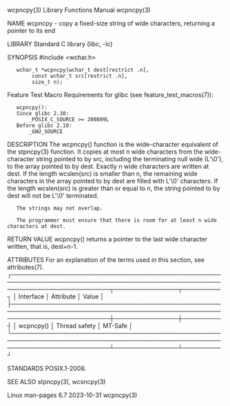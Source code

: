 wcpncpy(3)							   Library Functions Manual							    wcpncpy(3)

NAME
       wcpncpy - copy a fixed-size string of wide characters, returning a pointer to its end

LIBRARY
       Standard C library (libc, -lc)

SYNOPSIS
       #include <wchar.h>

       wchar_t *wcpncpy(wchar_t dest[restrict .n],
			const wchar_t src[restrict .n],
			size_t n);

   Feature Test Macro Requirements for glibc (see feature_test_macros(7)):

       wcpncpy():
	   Since glibc 2.10:
	       _POSIX_C_SOURCE >= 200809L
	   Before glibc 2.10:
	       _GNU_SOURCE

DESCRIPTION
       The wcpncpy() function is the wide-character equivalent of the stpncpy(3) function.  It copies at most n wide characters from the wide-character string
       pointed	to  by	src, including the terminating null wide (L'\0'), to the array pointed to by dest.  Exactly n wide characters are written at dest.  If
       the length wcslen(src) is smaller than n, the remaining wide characters in the array pointed to by dest are  filled  with  L'\0'	 characters.   If  the
       length wcslen(src) is greater than or equal to n, the string pointed to by dest will not be L'\0' terminated.

       The strings may not overlap.

       The programmer must ensure that there is room for at least n wide characters at dest.

RETURN VALUE
       wcpncpy() returns a pointer to the last wide character written, that is, dest+n-1.

ATTRIBUTES
       For an explanation of the terms used in this section, see attributes(7).
       ┌───────────────────────────────────────────────────────────────────────────────────────────────────────────────────────────┬───────────────┬─────────┐
       │ Interface														   │ Attribute	   │ Value   │
       ├───────────────────────────────────────────────────────────────────────────────────────────────────────────────────────────┼───────────────┼─────────┤
       │ wcpncpy()														   │ Thread safety │ MT-Safe │
       └───────────────────────────────────────────────────────────────────────────────────────────────────────────────────────────┴───────────────┴─────────┘

STANDARDS
       POSIX.1-2008.

SEE ALSO
       stpncpy(3), wcsncpy(3)

Linux man-pages 6.7							  2023-10-31								    wcpncpy(3)
